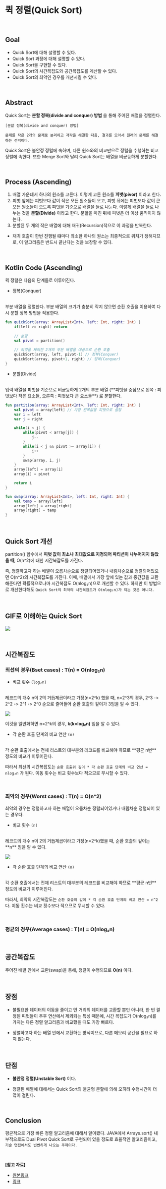 # 퀵 정렬(Quick Sort)

<br/>

## Goal
* Quick Sort에 대해 설명할 수 있다.
* Quick Sort 과정에 대해 설명할 수 있다.
* Quick Sort을 구현할 수 있다.
* Quick Sort의 사간복잡도와 공간복잡도를 계산할 수 있다.
* Quick Sort의 최악인 경우를 개선시킬 수 있다.

<br/>

## Abstract 
Quick Sort는 **분할 정복(divide and conquer) 방법** 을 통해 주어진 배열을 정렬한다.

```
[분할 정복(divide and conquer) 방법]

문제를 작은 2개의 문제로 분리하고 각각을 해결한 다음, 결과를 모아서 원래의 문제를 해결하는 전력이다.
```

Quick Sort은 불안정 정렬에 속하며, 다른 원소와의 비교만으로 정렬을 수행하는 비교 정렬에 속한다. 또한 Merge Sort와 달리 Quick Sort는 배열을 비균등하게 분할한다.

<br/>

## Process (Ascending)
1. 배열 가운데서 하나의 원소를 고른다. 이렇게 고른 원소를 **피벗(pivor)** 이라고 한다.
2. 피벗 앞에는 피벗보다 값이 작은 모든 원소들이 오고, 피벗 뒤에는 피벗보다 값이 큰 모든 원소들이 오도록 피벗을 기준으로 배열을 둘로 나눈다. 이렇게 배열을 둘로 나누는 것을 **분할(Divide)** 이라고 한다. 분할을 마친 뒤에 피벗은 더 이상 움직이지 않는다.
3. 분할된 두 개의 작은 배열에 대해 재귀(Recursion)적으로 이 과정을 반복한다.

* 재귀 호출이 한번 진행될 떄마다 최소한 하나의 원소는 최종적으로 위치가 정해지므로, 이 알고리즘은 반드시 끝난다는 것을 보장할 수 있다.

<br/>

## Kotlin Code (Ascending)
퀵 정렬은 다음의 단계들로 이루어진다.

* 정복(Conquer)
<br/>
부분 배열을 정렬한다. 부분 배열의 크기가 충분히 작지 않으면 순환 호출을 이용하여 다시 분할 정복 방법을 적용한다.

``` kotlin
fun quickSort(array: ArrayList<Int>, left: Int, right: Int) {
    if(left >= right) return
    
    // 분할
    val pivot = partition()
    
    // 피벗을 제외한 2개의 부분 배열을 대상으로 순환 호출
    quickSort(array, left, pivot-1) // 정복(Conquer)
    quickSort(array, pivot+1, right) // 정복(Conquer)
}
```

* 분할(Divide)
<br/>
입력 배열을 피벗을 기준으로 비균등하게 2개의 부분 배열 (**피벗을 중심으로 왼쪽 : 피벗보다 작은 요소들, 오른쪽 : 피벗보다 큰 요소들**) 로 분할한다.

``` kotlin
fun partition(array: ArrayList<Int>, left: Int, right: Int) {
    val pivot = array[left] // 가장 왼쪽값을 피벗으로 설정
    var i = left
    var j = right

    while(i < j) {
        while(pivot < array[j]) {
            j--
        }
        while(i < j && pivot >= array[i]) {
            i++
        }
        swap(array, i, j)
    }
    array[left] = array[i]
    array[i] = pivot

    return i
}

fun swap(array: ArrayList<Int>, left: Int, right: Int) {
    val temp = array[left]
    array[left] = array[right]
    array[right] = temp
}
```

<br/>

## Quick Sort 개선
partition() 함수에서 **피벗 값이 최소나 최대값으로 지정되어 파티션이 나누어지지 않았을 때**, O(n^2)에 대한 시간복잡도를 가진다.

즉, 정렬하고자 하는 배열이 오름차순으로 정렬되어있거나 내림차순으로 정렬되어있으면 O(n^2)의 시간복잡도를 가진다. 이때, 배열에서 가장 앞에 있는 값과 중간값을 교환해준다면 확률적으로나마 시간복잡도 O(nlog₂n)으로 개선할 수 있다. 하지만 이 방법으로 개선한다해도 `Quick Sort의 최악의 시간복잡도가 O(nlog₂n)가 되는 것은 아니다.`

<br/>

## GIF로 이해하는 Quick Sort
![](https://github.com/GimunLee/tech-refrigerator/raw/master/Algorithm/resources/quick-sort-001.gif)

<br/>

## 시간복잡도
### 최선의 경우(Bset cases) : T(n) = O(nlog₂n)

* 비교 횟수 `(log₂n)`
<br/>
레코드의 개수 n이 2의 거듭제곱이라고 가정(n=2^k) 했을 때, n=2^3의 경우, 2^3 -> 2^2 -> 2^1 -> 2^0 순으로 줄어들어 순환 호출의 깊이가 3임을 알 수 있다.

![](https://github.com/GimunLee/tech-refrigerator/raw/master/Algorithm/resources/quick-sort-002.png)

이것을 일반화하면 n=2^k의 경우, **k(k=log₂n)** 임을 알 수 있다.

* 각 순환 호출 단계의 비교 연산 `(n)`
<br/>
각 순환 호출에서는 전체 리스트의 대부분의 레코드를 비교해야 하므로 **평균 n번** 정도의 비교가 이루어진다.

따라서 최선의 시간복잡도는 `순환 호출위 깊이 * 각 순환 호출 단계의 비교 연산 = nlog₂n` 가 된다. 이동 횟수는 비교 횟수보다 적으므로 무시할 수 있다.

<br/>

### 최악의 경우(Worst cases) : T(n) = O(n^2)

최악의 경우는 정렬하고자 하는 배열이 오름차순 정렬되어있거나 내림차순 정렬되어 있는 경우다.

* 비교 횟수 `(n)`
<br/>
레코드의 개수 n이 2의 거듭제곱이라고 가정(n=2^k)했을 때, 순환 호출의 깊이는 **n** 임을 알 수 있다.

![](https://github.com/GimunLee/tech-refrigerator/raw/master/Algorithm/resources/quick-sort-003.png)

* 각 순환 호출 단계의 비교 연산 `(n)`
<br/>
각 순환 호출에서는 전체 리스트의 대부분의 레코드를 비교해야 하므로 **평균 n번** 정도의 비교가 이루어진다.

따라서, 최악의 시간복잡도는 `순환 호출의 깊이 * 각 순환 호출 단계의 비교 연산 = n^2` 다. 이동 횟수는 비교 횟수보다 적으므로 무시할 수 있다.

<br/>

### 평균의 경우(Average cases) : T(n) = O(nlog₂n)

<br/>

## 공간복잡도
주어진 배열 안에서 교환(swap)을 통해, 정렬이 수행되므로 **O(n)** 이다.

<br/>

## 장점
* 불필요한 데이터의 이동을 줄이고 먼 거리의 데이터를 교환할 뿐만 아니라, 한 번 결정된 피벗들이 추후 연산에서 제외되는 특성 때문에, 시간 복잡도가 O(nlog₂n)를 가지는 다른 정렬 알고리즘과 비교했을 때도 가장 빠르다.

* 정렬하고자 하는 배열 안에서 교환하는 방식이므로, 다른 메모리 공간을 필요로 하지 않는다.

<br/>

## 단점
* **불안정 정렬(Unstable Sort)** 이다.

* 정렬된 배열에 대해서는 Quick Sort의 불균형 분할에 의해 오히려 수행시간이 더 많이 걸린다.

<br/>

## Conclusion
평균적으로 가장 빠른 정렬 알고리즘에 대해서 알아봤다.  JAVA에서 Arrays.sort() 내부적으로도 Dual Pivot Quick Sort로 구현되어 있을 정도로 효율적인 알고리즘이고, `기술 면접에서도 빈번하게 나오는 주제이다.`

<br/>

**[참고 자료]**
* [원본링크](https://gyoogle.dev/blog/algorithm/Quick%20Sort.html)
* [링크](https://jinhyy.tistory.com/9)